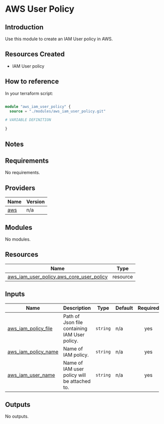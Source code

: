 
# AWS User Policy

## Introduction

Use this module to create an IAM User policy in AWS. 

## Resources Created

* IAM User policy

## How to reference

In your terraform script:

```tf

module "aws_iam_user_policy" {
  source = "./modules/aws_iam_user_policy.git"

# VARIABLE DEFINITION

}
```

## Notes

<!-- BEGIN_TF_DOCS -->
## Requirements

No requirements.

## Providers

| Name | Version |
|------|---------|
| <a name="provider_aws"></a> [aws](#provider\_aws) | n/a |

## Modules

No modules.

## Resources

| Name | Type |
|------|------|
| [aws_iam_user_policy.aws_core_user_policy](https://registry.terraform.io/providers/hashicorp/aws/latest/docs/resources/iam_user_policy) | resource |

## Inputs

| Name | Description | Type | Default | Required |
|------|-------------|------|---------|:--------:|
| <a name="input_aws_iam_policy_file"></a> [aws\_iam\_policy\_file](#input\_aws\_iam\_policy\_file) | Path of Json file containing IAM User policy. | `string` | n/a | yes |
| <a name="input_aws_iam_policy_name"></a> [aws\_iam\_policy\_name](#input\_aws\_iam\_policy\_name) | Name of IAM policy. | `string` | n/a | yes |
| <a name="input_aws_iam_user_name"></a> [aws\_iam\_user\_name](#input\_aws\_iam\_user\_name) | Name of IAM user policy will be attached to. | `string` | n/a | yes |

## Outputs

No outputs.
<!-- END_TF_DOCS -->